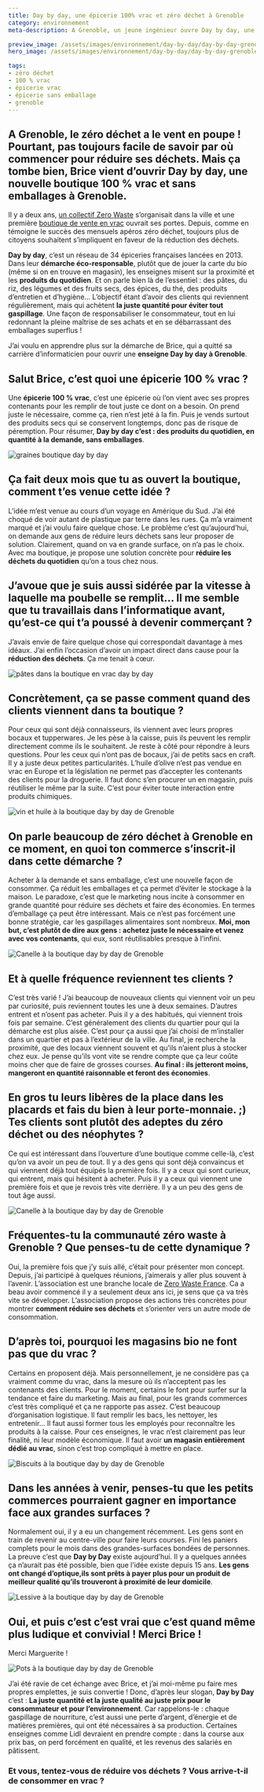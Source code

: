 ```yaml
---
title: Day by day, une épicerie 100% vrac et zéro déchet à Grenoble
category: environnement
meta-description: A Grenoble, un jeune ingénieur ouvre Day by day, une épicerie 100% vrac et zéro déchet pour réduire les déchets.

preview_image: /assets/images/environnement/day-by-day/day-by-day-grenoble-brice-preview.jpg
hero_image: /assets/images/environnement/day-by-day/day-by-day-grenoble-brice.jpg

tags:
- zéro déchet
- 100 % vrac
- épicerie vrac
- épicerie sans emballage
- grenoble
---
```


<h2 class="is-chapo">A Grenoble, le zéro déchet a le vent en poupe ! Pourtant, pas toujours facile de savoir par où commencer pour réduire ses déchets. Mais ça tombe bien, Brice vient d’ouvrir Day by day, une nouvelle boutique 100 % vrac et sans emballages à Grenoble.</h2>

Il y a deux ans, [un collectif Zero Waste](https://www.facebook.com/ZeroWasteGrenoble/) s’organisait dans la ville et une première [boutique de vente en vrac](https://www.facebook.com/labonnepiochegrenoble/?hc_ref=ARQIcgpydv4fNaJk3LB-7DM01J5NKFIGpj2d8jWNRAHBnFEocKdJK_OLvVHBWtz9nO0) ouvrait ses portes. Depuis, comme en témoigne le succès des mensuels apéros zéro déchet, toujours plus de citoyens souhaitent s’impliquent en faveur de la réduction des déchets.

**Day by day**, c’est un réseau de 34 épiceries françaises lancées en 2013. Dans leur **démarche éco-responsable**, plutôt que de jouer la carte du bio (même si on en trouve en magasin), les enseignes misent sur la proximité et les **produits du quotidien**. Et on parle bien là de l’essentiel : des pâtes, du riz, des légumes et des fruits secs, des épices, du thé, des produits d’entretien et d’hygiène... L’objectif étant d’avoir des clients qui reviennent régulièrement, mais qui achètent **la juste quantité pour éviter tout gaspillage**. Une façon de responsabiliser le consommateur, tout en lui redonnant la pleine maîtrise de ses achats et en se débarrassant des emballages superflus !

J’ai voulu en apprendre plus sur la démarche de Brice, qui a quitté sa carrière d’informaticien pour ouvrir une **enseigne Day by day à Grenoble**.

## Salut Brice, c’est quoi une épicerie 100 % vrac ?

Une **épicerie 100 % vrac**, c’est une épicerie où l’on vient avec ses propres contenants pour les remplir de tout juste ce dont on a besoin. On prend juste le nécessaire, comme ça, rien n’est jeté à la fin. Puis je vends surtout des produits secs qui se conservent longtemps, donc pas de risque de péremption. Pour résumer, **Day by day c’est : des produits du quotidien, en quantité à la demande, sans emballages**.

![graines boutique day by day](/assets/images/environnement/day-by-day/grain-day-by-day.jpg)

## Ça fait deux mois que tu as ouvert la boutique, comment t’es venue cette idée ?

L’idée m’est venue au cours d’un voyage en Amérique du Sud. J’ai été choqué de voir autant de plastique par terre dans les rues. Ça m’a vraiment marqué et j’ai voulu faire quelque chose. Le problème c’est qu’aujourd’hui, on demande aux gens de réduire leurs déchets sans leur proposer de solution. Clairement, quand on va en grande surface, on n’a pas le choix. Avec ma boutique, je propose une solution concrète pour **réduire les déchets du quotidien** qu’on a tous chez nous.

## J’avoue que je suis aussi sidérée par la vitesse à laquelle ma poubelle se remplit… Il me semble que tu travaillais dans l’informatique avant, qu’est-ce qui t’a poussé à devenir commerçant ?

J’avais envie de faire quelque chose qui correspondait davantage à mes idéaux. J’ai enfin l’occasion d’avoir un impact direct dans cause pour la **réduction des déchets**. Ça me tenait à cœur.

![pâtes dans la boutique en vrac day by day](/assets/images/environnement/day-by-day/pates-day-by-day.jpg)

## Concrètement, ça se passe comment quand des clients viennent dans ta boutique ?

Pour ceux qui sont déjà connaisseurs, ils viennent avec leurs propres bocaux et tupperwares. Je les pèse à la caisse, puis ils peuvent les remplir directement comme ils le souhaitent. Je reste à côté pour répondre à leurs questions. Pour les ceux qui n’ont pas de bocaux, j’ai de petits sacs en craft.
Il y a juste deux petites particularités. L’huile d’olive n’est pas vendue en vrac en Europe et la législation ne permet pas d’accepter les contenants des clients pour la droguerie. Il faut donc s’en procurer un en magasin, puis réutiliser le même par la suite. C’est pour éviter toute interaction entre produits chimiques.

![vin et huile à la boutique day by day de Grenoble](/assets/images/environnement/day-by-day/vin-huile-day-by-day.jpg)

## On parle beaucoup de zéro déchet à Grenoble en ce moment, en quoi ton commerce s’inscrit-il dans cette démarche ?

Acheter à la demande et sans emballage, c’est une nouvelle façon de consommer. Ça réduit les emballages et ça permet d’éviter le stockage à la maison. Le paradoxe, c’est que le marketing nous incite à consommer en grande quantité pour réduire ses déchets et faire des économies. En termes d’emballage ça peut être intéressant. Mais ce n’est pas forcément une bonne stratégie, car les gaspillages alimentaires sont nombreux. **Moi, mon but, c’est plutôt de dire aux gens : achetez juste le nécessaire et venez avec vos contenants**, qui eux, sont réutilisables presque à l’infini.

![Canelle à la boutique day by day de Grenoble](/assets/images/environnement/day-by-day/day-by-day-canelle.jpg)

## Et à quelle fréquence reviennent tes clients ?

C’est très varié ! J’ai beaucoup de nouveaux clients qui viennent voir un peu par curiosité, puis reviennent toutes les une à deux semaines. D’autres entrent et n’osent pas acheter. Puis il y a des habitués, qui viennent trois fois par semaine. C’est généralement des clients du quartier pour qui la démarche est plus aisée. C’est pour ça aussi que j’ai choisi de m’installer dans un quartier et pas à l’extérieur de la ville. Au final, je recherche la proximité, que des locaux viennent souvent et qu’ils n’aient plus à stocker chez eux. Je pense qu’ils vont vite se rendre compte que ça leur coûte moins cher que de faire de grosses courses. **Au final : ils jetteront moins, mangeront en quantité raisonnable et feront des économies**.

## En gros tu leurs libères de la place dans les placards et fais du bien à leur porte-monnaie. ;) Tes clients sont plutôt des adeptes du zéro déchet ou des néophytes ?

Ce qui est intéressant dans l’ouverture d’une boutique comme celle-là, c’est qu’on va avoir un peu de tout. Il y a des gens qui sont déjà convaincus et qui viennent déjà tout équipés la première fois. Il y a ceux qui sont curieux, qui entrent, mais qui hésitent à acheter. Puis il y a ceux qui viennent une première fois et que je revois très vite derrière. Il y a un peu des gens de tout âge aussi.

![Canelle à la boutique day by day de Grenoble](/assets/images/environnement/day-b-day/biscuits-canelle.jpgpng)


## Fréquentes-tu la communauté zéro waste à Grenoble ? Que penses-tu de cette dynamique ?

Oui, la première fois que j’y suis allé, c’était pour présenter mon concept. Depuis, j’ai participé à quelques réunions, j’aimerais y aller plus souvent à l’avenir. L’association est une branche locale de [Zero Waste France](https://www.zerowastefrance.org/fr). Ca a beau avoir commencé il y a seulement deux ans ici, je sens que ça va très vite se développer. L’association propose des actions très concrètes pour montrer **comment réduire ses déchets** et s’orienter vers un autre mode de consommation.

## D’après toi, pourquoi les magasins bio ne font pas que du vrac ?

Certains en proposent déjà. Mais personnellement, je ne considère pas ça vraiment comme du vrac, dans la mesure où ils n’acceptent pas les contenants des clients. Pour le moment, certains le font pour surfer sur la tendance et faire du marketing. Mais au final, pour les grands commerces c’est très compliqué et ça ne rapporte pas assez. C’est beaucoup d’organisation logistique. Il faut remplir les bacs, les nettoyer, les entretenir... Il faut aussi former tous les employés pour reconnaître les produits à la caisse. Pour ces enseignes, le vrac n’est clairement pas leur finalité, ni leur modèle économique. Il faut avoir **un magasin entièrement dédié au vrac**, sinon c’est trop compliqué à mettre en place.

![Biscuits à la boutique day by day de Grenoble](/assets/images/environnement/day-by-day/biscuits-day-by-day.jpg)


## Dans les années à venir, penses-tu que les petits commerces pourraient gagner en importance face aux grandes surfaces ?

Normalement oui, il y a eu un changement récemment. Les gens sont en train de revenir au centre-ville pour faire leurs courses. Fini les paniers complets pour le mois dans des grandes-surfaces bondées de personnes. La preuve c’est que **Day by Day** existe aujourd’hui. Il y a quelques années ça n’aurait pas été possible, bien que l’idée existe depuis 15 ans. **Les gens ont changé d’optique,ils sont prêts à payer plus pour un produit de meilleur qualité qu’ils trouveront à proximité de leur domicile**.

![Lessive à la boutique day by day de Grenoble](/assets/images/environnement/day-by-day/lessive-day-by-day.jpg)


## Oui, et puis c’est c’est vrai que c’est quand même plus ludique et convivial ! Merci Brice !

Merci Marguerite !

![Pots à la boutique day by day de Grenoble](/assets/images/environnement/day-by-day/pots-day-by-day.jpg)


J’ai été ravie de cet échange avec Brice, et j’ai moi-même pu faire mes propres emplettes, je suis convertie ! Donc, d’après leur slogan, **Day by Day** c’est : **La juste quantité et la juste qualité au juste prix pour le consommateur et pour l’environnement**. Car rappelons-le : chaque gaspillage de nourriture, c’est aussi une perte d’argent, d’énergie et de matières premières, qui ont été nécessaires à sa production. Certaines enseignes comme Lidl devraient en prendre compte : dans la course aux prix bas, on perd forcément en qualité, et les revenus des salariés en pâtissent.

<div class="has-text-centered"><h3>Et vous, tentez-vous de réduire vos déchets ? Vous arrive-t-il de consommer en vrac ?</h3></div>
